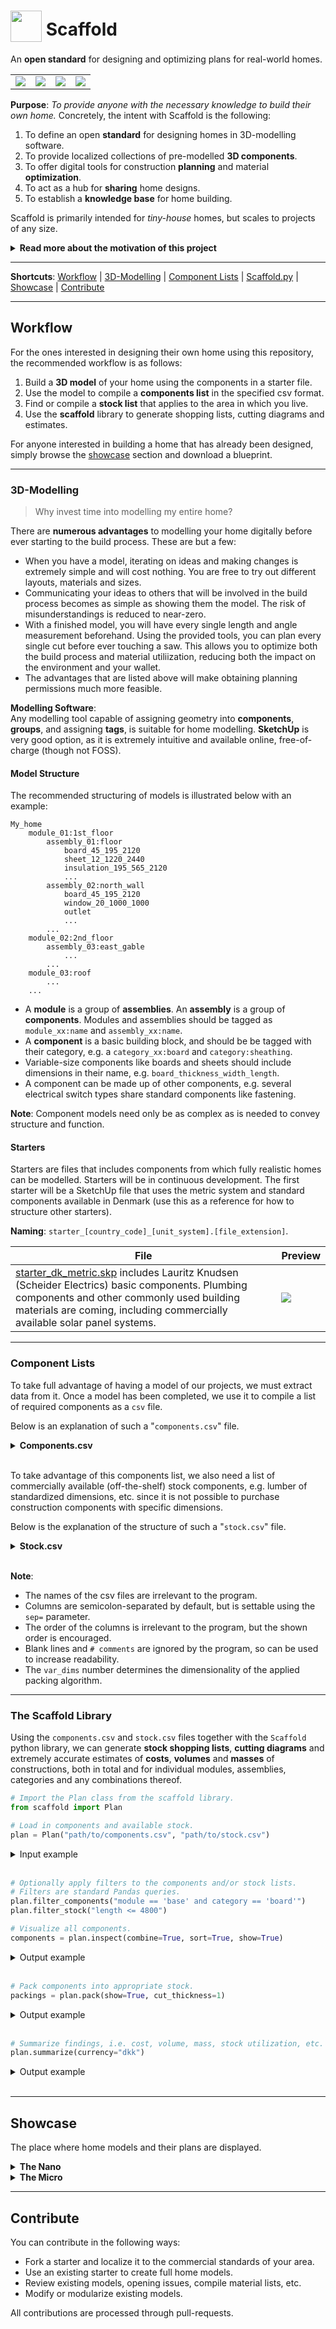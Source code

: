 # <img src="resources/logo.svg" width="50" style="vertical-align: -10px"/> Scaffold

An **open standard** for designing and optimizing plans for real-world homes.
<table><tr>
    <td><img src="showcase/the_nano/images/img_0001.jpg"></td>
    <td><img src="showcase/the_micro/images/img_0005.jpg"></td>
    <td><img src="showcase/the_micro/images/img_0001.jpg"></td>
    <td><img src="resources/images/pack_output_3.png"></td>
</tr></table>

**Purpose**: *To provide anyone with the necessary knowledge to build their own home.*
Concretely, the intent with Scaffold is the following:
1. To define an open **standard** for designing homes in 3D-modelling software.
2. To provide localized collections of pre-modelled **3D components**.
3. To offer digital tools for construction **planning** and material **optimization**.
4. To act as a hub for **sharing** home designs.
5. To establish a **knowledge base** for home building.

Scaffold is primarily intended for *tiny-house* homes, but scales to projects of any size.

<details><summary><b>Read more about the motivation of this project</b></summary>

> The barrier-of-entry for building a home is incredibly high. Traditionally, to design and build a home that is up-to-code and suitable for year-round dwelling, one needs degrees in **carpentry**, **electrics** and **plumbing**, or a lifetime of practical **DIY experience** and solid know-how. In any case, many months of dedicated research is unavoidable.
>
> Couple these facts with the absolutely ludicrous state of the global housing market, the prospect of ever owning one's own home becomes vanishingly small.
>
> To provide a competitive alternative to the housing market, the barrier-of-entry for home building must be lowered all the way to the ground floor. This project aims to do this through providing complete, step-by-step home blueprints that assumes no prior knowledge on part of the reader.

</details>

---
**Shortcuts**: [Workflow](#workflow) | [3D-Modelling](#3d_modelling) | [Component Lists](#component_lists) | [Scaffold.py](#scaffold_lib) | [Showcase](#showcase) | [Contribute](#contribute)

---


## Workflow<a name="workflow"></a>
For the ones interested in designing their own home using this repository, the recommended workflow is as follows:

1. Build a **3D model** of your home using the components in a starter file.
2. Use the model to compile a **components list** in the specified csv format.
3. Find or compile a **stock list** that applies to the area in which you live.
4. Use the **scaffold** library to generate shopping lists, cutting diagrams and estimates.

For anyone interested in building a home that has already been designed, simply browse the [showcase](#showcase) section and download a blueprint.

---
### 3D-Modelling<a name="3d_modelling"></a>
> Why invest time into modelling my entire home?

There are **numerous advantages** to modelling your home digitally before ever starting to the build process. These are but a few:

- When you have a model, iterating on ideas and making changes is extremely simple and will cost nothing. You are free to try out different layouts, materials and sizes.
- Communicating your ideas to others that will be involved in the build process becomes as simple as showing them the model. The risk of misunderstandings is reduced to near-zero.
- With a finished model, you will have every single length and angle measurement beforehand. Using the provided tools, you can plan every single cut before ever touching a saw. This allows you to optimize both the build process and material utiliization, reducing both the impact on the environment and your wallet.
- The advantages that are listed above will make obtaining planning permissions much more feasible.

**Modelling Software**:\
Any modelling tool capable of assigning geometry into **components**, **groups**, and assigning **tags**, is suitable for home modelling. **SketchUp** is very good option, as it is extremely intuitive and available online, free-of-charge (though not FOSS).

#### Model Structure
The recommended structuring of models is illustrated below with an example:

```
My_home
    module_01:1st_floor
        assembly_01:floor
            board_45_195_2120
            sheet_12_1220_2440
            insulation_195_565_2120
            ...
        assembly_02:north_wall
            board_45_195_2120
            window_20_1000_1000
            outlet
            ...
        ...
    module_02:2nd_floor
        assembly_03:east_gable
            ...
        ...
    module_03:roof
        ...
    ...
```

- A **module** is a group of **assemblies**. An **assembly** is a group of **components**. Modules and assemblies should be tagged as `module_xx:name` and `assembly_xx:name`.
- A **component** is a basic building block, and should be be tagged with their category, e.g. a `category_xx:board` and `category:sheathing`.
- Variable-size components like boards and sheets should include dimensions in their name, e.g. `board_thickness_width_length`.
- A component can be made up of other components, e.g. several electrical switch types share standard components like fastening.

**Note**: Component models need only be as complex as is needed to convey structure and function.


#### Starters <a name="starters"></a>
Starters are files that includes components from which fully realistic homes can be modelled. Starters will be in continuous development. The first starter will be a SketchUp file that uses the metric system and standard components available in Denmark (use this as a reference for how to structure other starters).

**Naming**: `starter_[country_code]_[unit_system].[file_extension]`.

| File | Preview |
| ---- | ------- |
| [starter_dk_metric.skp](starters/starter_dk_metric.skp) includes Lauritz Knudsen (Scheider Electrics) basic components. Plumbing components and other commonly used building materials are coming, including commercially available solar panel systems.  | <img src="starters/starter_dk_metric_preview.png"> |

---
### Component Lists<a name="component_lists"></a>
To take full advantage of having a model of our projects, we must extract data from it. Once a model has been completed, we use it to compile a list of required components as a `csv` file.

Below is an explanation of such a "`components.csv`" file.

<details><summary><b>Components.csv</b></summary>

Header:`category;material;module;assembly;uses;count;thickness;width;length;slope;var_dims`

| Columns     | Explanation                                                                            |
| :---------- | :------------------------------------------------------------------------------------- |
| `category`  | Arbitrary category description, e.g. `board`, `sheathing`, `insulation`, etc.          |
| `material`  | Arbitrary material description, e.g. `untreated pine`, `galvanized steel`, etc.        |
| `module`    | Location in structure, e.g. `1st floor`, `2nd floor`, `attic` etc.                     |
| `assembly`  | Location in module, e.g. `floor`, `north wall`, `inner wall`, etc.                     |
| `uses`      | What component is used for, e.g. `joist`, `stud`, `inner sheathing`, etc.              |
| `count`     | Simply the number of identical components to avoid repeating lines                     |
| `thickness` | Typically the shortest dimension of the component.                                     |
| `width`     | Typically the second shortest dimension of the component.                              |
| `length`    | Typically the longest dimension of the component.                                      |
| `slope`     | The angle of the cut into the stock to produce this component                          |
| `var_dims`  | The number of variable dimensions of the stock, e.g. boards have `1`, sheets have `2`. |

</details><br>

To take advantage of this components list, we also need a list of commercially available (off-the-shelf) stock components, e.g. lumber of standardized dimensions, etc. since it is not possible to purchase construction components with specific dimensions.

Below is the explanation of the structure of such a "`stock.csv`" file.

<details><summary><b>Stock.csv</b></summary>

Header:`category;material;thickness;width;length;count;unit_cost;norm_cost;density;retailer;load;var_dims`

| Columns     | Explanation                                                                        |
| :---------- | :--------------------------------------------------------------------------------- |
| `category`  | Arbitrary category description, e.g. `board`, `sheathing`, `insulation`, etc.      |
| `material`  | Arbitrary material description, e.g. `untreated pine`, `galvanized steel`, etc.    |
| `count`     | Simply the number of identical components to avoid repeating lines                 |
| `thickness` | Typically the shortest dimension of the component.                                 |
| `width`     | Typically the second shortest dimension of the component.                          |
| `length`    | Typically the longest dimension of the component.                                  |
| `count`     | The count of individual components in one unit, e.g. 20-pack nails.                |
| `unit_cost` | The cost of one of these stock items/packs.                                        |
| `norm_cost` | The normalized cost, e.g. `eur/m`, `usd/m^2`, etc.                                 |
| `density`   | The mass per volume, e.g. `kg/m^3`.                                                |
| `retailer`  | Where the entry data is from, i.e. where this stock can be bought.                 |
| `load`      | Whether the stock is rated for load-bearing, `0` for no, `1` for yes.              |
| `var_dims`  | The number of variable dimensions of the stock, e.g. boards have `1`, sheets have `2`. |

The components and stock files can have any name, but the stock-file's name is encouraged to follow the pattern `[localization]_[unit-system]_[...].csv`, e.g. `dk_metric.csv` or `us_imperial.csv`, such that they can be shared.

</details><br>

**Note**:
- The names of the csv files are irrelevant to the program.
- Columns are semicolon-separated by default, but is settable using the `sep=` parameter.
- The order of the columns is irrelevant to the program, but the shown order is encouraged.
- Blank lines and `# comments` are ignored by the program, so can be used to increase readability.
- The `var_dims` number determines the dimensionality of the applied packing algorithm.

---
### The Scaffold Library <a name="scaffold_lib"></a>
Using the `components.csv` and `stock.csv` files together with the `Scaffold` python library, we can generate **stock shopping lists**, **cutting diagrams** and extremely accurate estimates of **costs**, **volumes** and **masses** of constructions, both in total and for individual modules, assemblies, categories and any combinations thereof.

```python
# Import the Plan class from the scaffold library.
from scaffold import Plan
```

```python
# Load in components and available stock.
plan = Plan("path/to/components.csv", "path/to/stock.csv")
```
<details><summary>Input example</summary>

components.csv
```csv
category;material;module;assembly;uses;count;thickness;width;length;slope;var_dims

# Boards.
board;untreated pine;base;floor;rim joist;2;45;195;4880;0;1
board;untreated pine;base;floor;joist;9;45;195;2350;0;1
board;untreated pine;base;floor;blocking;6;45;95;565;0;1
board;untreated pine;base;floor;blocking;2;45;95;542.5;0;1

board;untreated pine;base;north wall;wall plate;2;45;195;4880;0;1
board;untreated pine;base;north wall;full stud;4;45;195;2120;0;1
...

# Inner sheathing.
sheathing;plywood;base;floor;inner sheathing;4;15;1220;2440;0;2

sheathing;plywood;base;north wall;inner sheathing;2;12;1220;2210;0;2
sheathing;plywood;base;north wall;inner sheathing;2;12;1025;2210;0;2

sheathing;plywood;base;south wall;inner sheathing;2;12;1025;2210;0;2
sheathing;plywood;base;south wall;inner sheathing;1;12;907;2210;0;2
...

# Outer sheathing.
sheathing;plywood;base;north wall;outer sheathing;4;12;1220;2420;0;2

sheathing;plywood;base;south wall;outer sheathing;2;12;1220;2420;0;2
sheathing;plywood;base;south wall;outer sheathing;1;12;907;2420;0;2
...
```

stock.csv
```csv
category;material;thickness;width;length;count;unit_cost;norm_cost;density;retailer;load;var_dims

# Boards
board;untreated pine;45;45;3000;1;29.25;9.75;450;jemogfix.dk;0;1
board;untreated pine;45;45;4200;1;33.39;7.95;450;lavpristrae.dk;0;1
board;untreated pine;45;45;4800;1;56.38;11.75;450;stark.dk;0;1
board;untreated pine;45;45;5100;1;59.90;11.75;450;stark.dk;0;1
board;untreated pine;45;45;5400;1;63.43;11.75;450;stark.dk;0;1

board;untreated pine;45;70;3000;1;54.95;18.31;450;stark.dk;1;1
board;untreated pine;45;70;3600;1;65.94;18.31;450;stark.dk;1;1
board;untreated pine;45;70;4200;1;76.93;18.31;450;stark.dk;1;1
board;untreated pine;45;70;4800;1;87.91;18.31;450;stark.dk;1;1
board;untreated pine;45;70;5100;1;93.41;18.31;450;stark.dk;1;1
board;untreated pine;45;70;5400;1;98.90;18.31;450;stark.dk;1;1

board;untreated pine;45;95;2400;1;33.48;13.95;450;lavpristrae.dk;0;1
board;untreated pine;45;95;2700;1;37.66;13.95;450;lavpristrae.dk;0;1
board;untreated pine;45;95;3000;1;41.85;13.95;450;lavpristrae.dk;0;1
board;untreated pine;45;95;3600;1;50.23;13.95;450;lavpristrae.dk;0;1
board;untreated pine;45;95;4200;1;58.59;13.95;450;lavpristrae.dk;0;1
board;untreated pine;45;95;4800;1;66.96;13.95;450;lavpristrae.dk;0;1
board;untreated pine;45;95;5100;1;89.50;17.55;450;stark.dk;0;1
board;untreated pine;45;95;5100;1;124.29;24.39;450;stark.dk;1;1
board;untreated pine;45;95;5400;1;94.78;17.55;450;stark.dk;0;1
board;untreated pine;45;95;5400;1;131.70;24.39;450;stark.dk;1;1

board;untreated pine;45;120;3600;1;75.42;20.95;450;lavpristrae.dk;1;1
board;untreated pine;45;120;4200;1;87.99;20.95;450;lavpristrae.dk;1;1
board;untreated pine;45;120;4800;1;100.56;20.95;450;lavpristrae.dk;1;1

board;untreated pine;45;145;3600;1;89.82;24.95;450;lavpristrae.dk;1;1
board;untreated pine;45;145;4200;1;104.80;24.95;450;lavpristrae.dk;1;1
board;untreated pine;45;145;4800;1;119.76;24.95;450;lavpristrae.dk;1;1
board;untreated pine;45;145;5400;1;134.73;24.95;450;lavpristrae.dk;1;1

board;untreated pine;45;195;3600;1;118.62;32.95;450;lavpristrae.dk;1;1
board;untreated pine;45;195;4200;1;138.39;32.95;450;lavpristrae.dk;1;1
board;untreated pine;45;195;4800;1;158.16;32.95;450;lavpristrae.dk;1;1
board;untreated pine;45;195;5400;1;177.93;32.95;450;lavpristrae.dk;1;1

board;untreated pine;45;245;3600;1;154.62;42.95;450;lavpristrae.dk;1;1
board;untreated pine;45;245;4200;1;180.39;42.95;450;lavpristrae.dk;1;1
board;untreated pine;45;245;4800;1;206.16;42.95;450;lavpristrae.dk;1;1
board;untreated pine;45;245;5400;1;231.93;42.95;450;lavpristrae.dk;1;1

board;untreated pine;45;295;3600;1;215.82;59.95;450;lavpristrae.dk;1;1
board;untreated pine;45;295;4200;1;287.76;59.95;450;lavpristrae.dk;1;1

# Sheathing
sheathing;plywood;9;1220;2440;1;249.00;0;460;jemogfix.dk;0;2
sheathing;plywood;12;1220;2440;1;299.00;0;460;jemogfix.dk;0;2
sheathing;plywood;12;1220;2440;1;289.00;0;460;jemogfix.dk;1;2
sheathing;plywood;15;1220;2440;1;349.00;0;460;jemogfix.dk;1;2

# Insulation
insulation;rigid mineral wool;95;600;960;10;169.00;29.34;37;jemogfix.dk;0;2
```

</details><br>


```python
# Optionally apply filters to the components and/or stock lists.
# Filters are standard Pandas queries.
plan.filter_components("module == 'base' and category == 'board'")
plan.filter_stock("length <= 4800")
```

```python
# Visualize all components.
components = plan.inspect(combine=True, sort=True, show=True)
```

<details><summary>Output example</summary>
<table><tr style="vertical-align:top">
    <td><img src="resources/images/inspect_output.png"></td>
</tr></table>
</details><br>

```python
# Pack components into appropriate stock.
packings = plan.pack(show=True, cut_thickness=1)
```

<details><summary>Output example</summary>
<table><tr style="vertical-align:top">
    <td><img src="resources/images/pack_output_1.png"></td>
    <td><img src="resources/images/pack_output_2.png"></td>
    <td><img src="resources/images/pack_output_3.png"></td>
</tr><tr style="vertical-align:top">
    <td><img src="resources/images/pack_output_4.png"></td>
    <td><img src="resources/images/pack_output_5.png"></td>
    <td>An example output of running the pack function with show=True. Boards and sheathings are placed on appropriate stock and arranged to maximize utilization, i.e. minimize waste.</td>
</tr></table>
</details><br>

```python
# Summarize findings, i.e. cost, volume, mass, stock utilization, etc.
plan.summarize(currency="dkk")
```

<details><summary>Output example</summary>

```
Summary:
--------
Required stock:
• 16x 45x45x5400 untreated pine board
  63.43 dkk per unit at stark.dk
  Cost: 1014.88 dkk, Volume: 0.17 m³, Mass: 76.89 kg
  Utilization: 97.66%

• 1x 45x45x5100 untreated pine board
  59.9 dkk per unit at stark.dk
  Cost: 59.9 dkk, Volume: 0.01 m³, Mass: 4.58 kg
  Utilization: 98.57%

• 27x 45x95x5400 untreated pine board
  94.78 dkk per unit at stark.dk
  Cost: 2559.06 dkk, Volume: 0.62 m³, Mass: 278.43 kg
  Utilization: 99.27%

• 1x 45x95x2400 untreated pine board
  33.48 dkk per unit at lavpristrae.dk
  Cost: 33.48 dkk, Volume: 0.01 m³, Mass: 4.18 kg
  Utilization: 90.46%

• 32x 45x195x5400 untreated pine board
  177.93 dkk per unit at lavpristrae.dk
  Cost: 5693.76 dkk, Volume: 1.43 m³, Mass: 642.25 kg
  Utilization: 94.12%

• 2x 45x195x4800 untreated pine board
  158.16 dkk per unit at lavpristrae.dk
  Cost: 316.32 dkk, Volume: 0.08 m³, Mass: 35.64 kg
  Utilization: 94.02%

• 42x 12x1220x2440 plywood sheathing
  299.0 dkk per unit at jemogfix.dk
  Cost: 12558.0 dkk, Volume: 1.33 m³, Mass: 610.52 kg
  Utilization: 88.46%

• 12x 15x1220x2440 plywood sheathing
  349.0 dkk per unit at jemogfix.dk
  Cost: 4188.0 dkk, Volume: 0.52 m³, Mass: 239.24 kg
  Utilization: 97.06%

Total stock volume: 4.46 m³
Total component volume: 4.16 m³

Total stock mass: 2025.35 kg
Total component mass: 1891.72 kg

Total utilization: 93.43%
Total cost: 26423.4 dkk
```

</details><br>

---
## Showcase <a name="showcase"></a>
The place where home models and their plans are displayed.

<details><summary><b>The Nano</b></summary>

### The Nano
A modular tiny home designed to be on wheels.

![img_0001](showcase/the_nano/images/img_0001.jpg)
<table>
    <tr>
        <td><img src="showcase/the_nano/images/img_0002.jpg"></td>
        <td><img src="showcase/the_nano/images/img_0003.jpg"></td>
    </tr>
    <tr>
        <td><img src="showcase/the_nano/images/img_0004.jpg"></td>
        <td><img src="showcase/the_nano/images/img_0005.jpg"></td>
    </tr>
    <tr>
        <td><img src="showcase/the_nano/images/img_0006.jpg"></td>
        <td><img src="showcase/the_nano/images/img_0007.jpg"></td>
    </tr>
</table>
</details>

<details><summary><b>The Micro</b></summary>

### The Micro <a name="reference"></a>
This is a model designed **only to be a reference plan** for others that wish to contribute with their own plans. It serves to illustrate the idea of building a complete model as one would a real house, i.e. using discrete units of timber, fasteners, etc. It also serves to demonstrate how to organize the model using tags. [Model](reference/model.skp) | [Materials](reference/materials.ods)

![img_0001](reference/images/img_0001.jpg)

<table>
    <tr>
        <td><img src="showcase/the_micro/images/img_0002.jpg">
        Framing and inner sheathing.</td>
        <td><img src="showcase/the_micro/images/img_0003.jpg">
        Outer sheathing.</td>
    </tr>
    <tr>
        <td><img src="showcase/the_micro/images/img_0004.jpg">
        Thermal control layer (insulation).</td>
        <td><img src="showcase/the_micro/images/img_0005.jpg">
        The 1st floor internal layout.</td>
    </tr>
    <tr>
        <td><img src="showcase/the_micro/images/img_0006.jpg">
        The 2nd floor internal layout.</td>
        <td><img src="showcase/the_micro/images/img_0007.jpg">
        Basic layouting of utilities.</td>
    </tr>
</table>
</details>

---
## Contribute
You can contribute in the following ways:
- Fork a starter and localize it to the commercial standards of your area.
- Use an existing starter to create full home models.
- Review existing models, opening issues, compile material lists, etc.
- Modify or modularize existing models.

All contributions are processed through pull-requests.

